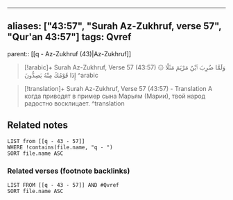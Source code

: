 
---
aliases: ["43:57", "Surah Az-Zukhruf, verse 57", "Qur'an 43:57"]
tags: Qvref
---

parent:: [[q - Az-Zukhruf (43)|Az-Zukhruf]]

> [!arabic]+ Surah Az-Zukhruf, Verse 57 (43:57)
> <span class="quran-arabic">۞ وَلَمَّا ضُرِبَ ٱبْنُ مَرْيَمَ مَثَلًا إِذَا قَوْمُكَ مِنْهُ يَصِدُّونَ</span>
^arabic

> [!translation]+ Surah Az-Zukhruf, Verse 57 (43:57) - Translation
> А когда приводят в пример сына Марьям (Марии), твой народ радостно восклицает.
^translation



## Related notes
```dataview
LIST from [[q - 43 - 57]]
WHERE !contains(file.name, "q - ")
SORT file.name ASC
```

### Related verses (footnote backlinks)
```dataview
LIST FROM [[q - 43 - 57]] AND #Qvref
SORT file.name ASC
```

